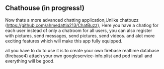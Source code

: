 ## Chathouse (in progress!)
Now thats a more advanced chatting application,Unlike chatbuzz (https://github.com/ahmedattia213/ChatBuzz),
Here you have a chatlog for each user instead of only a chatroom for all users,
you can also register with pictures, send messages, send pictures, send videos.
and alot more exciting features which will make this app fully equipped.

all you have to do to use it is to create your own firebase realtime database (firebase4)
attach your own googleservice-info.plist and pod install and everything will be good.

